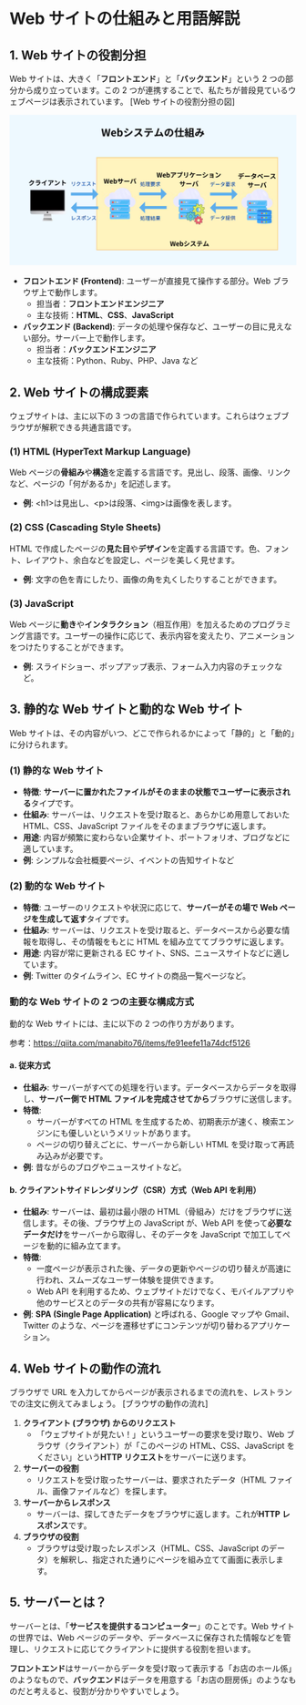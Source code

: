 # **Web サイトの仕組みと用語解説**

## **1\. Web サイトの役割分担**

Web サイトは、大きく「**フロントエンド**」と「**バックエンド**」という 2 つの部分から成り立っています。この 2 つが連携することで、私たちが普段見ているウェブページは表示されています。 \[Web サイトの役割分担の図\]

![alt text](image.png)

- **フロントエンド (Frontend)**: ユーザーが直接見て操作する部分。Web ブラウザ上で動作します。
  - 担当者：**フロントエンドエンジニア**
  - 主な技術：**HTML**、**CSS**、**JavaScript**
- **バックエンド (Backend)**: データの処理や保存など、ユーザーの目に見えない部分。サーバー上で動作します。
  - 担当者：**バックエンドエンジニア**
  - 主な技術：Python、Ruby、PHP、Java など

## **2\. Web サイトの構成要素**

ウェブサイトは、主に以下の 3 つの言語で作られています。これらはウェブブラウザが解釈できる共通言語です。

### **(1) HTML (HyperText Markup Language)**

Web ページの**骨組み**や**構造**を定義する言語です。見出し、段落、画像、リンクなど、ページの「何があるか」を記述します。

- **例**: \<h1\>は見出し、\<p\>は段落、\<img\>は画像を表します。

### **(2) CSS (Cascading Style Sheets)**

HTML で作成したページの**見た目**や**デザイン**を定義する言語です。色、フォント、レイアウト、余白などを設定し、ページを美しく見せます。

- **例**: 文字の色を青にしたり、画像の角を丸くしたりすることができます。

### **(3) JavaScript**

Web ページに**動き**や**インタラクション**（相互作用）を加えるためのプログラミング言語です。ユーザーの操作に応じて、表示内容を変えたり、アニメーションをつけたりすることができます。

- **例**: スライドショー、ポップアップ表示、フォーム入力内容のチェックなど。

## **3\. 静的な Web サイトと動的な Web サイト**

Web サイトは、その内容がいつ、どこで作られるかによって「静的」と「動的」に分けられます。

### **(1) 静的な Web サイト**

- **特徴**: **サーバーに置かれたファイルがそのままの状態でユーザーに表示される**タイプです。
- **仕組み**: サーバーは、リクエストを受け取ると、あらかじめ用意しておいた HTML、CSS、JavaScript ファイルをそのままブラウザに返します。
- **用途**: 内容が頻繁に変わらない企業サイト、ポートフォリオ、ブログなどに適しています。
- **例**: シンプルな会社概要ページ、イベントの告知サイトなど

### **(2) 動的な Web サイト**

- **特徴**: ユーザーのリクエストや状況に応じて、**サーバーがその場で Web ページを生成して返す**タイプです。
- **仕組み**: サーバーは、リクエストを受け取ると、データベースから必要な情報を取得し、その情報をもとに HTML を組み立ててブラウザに返します。
- **用途**: 内容が常に更新される EC サイト、SNS、ニュースサイトなどに適しています。
- **例**: Twitter のタイムライン、EC サイトの商品一覧ページなど。

### **動的な Web サイトの 2 つの主要な構成方式**

動的な Web サイトには、主に以下の 2 つの作り方があります。

参考：https://qiita.com/manabito76/items/fe91eefe11a74dcf5126

#### **a. 従来方式**

- **仕組み**: サーバーがすべての処理を行います。データベースからデータを取得し、**サーバー側で HTML ファイルを完成させてから**ブラウザに送信します。
- **特徴**:
  - サーバーがすべての HTML を生成するため、初期表示が速く、検索エンジンにも優しいというメリットがあります。
  - ページの切り替えごとに、サーバーから新しい HTML を受け取って再読み込みが必要です。
- **例**: 昔ながらのブログやニュースサイトなど。

#### **b. クライアントサイドレンダリング（CSR）方式（Web API を利用）**

- **仕組み**: サーバーは、最初は最小限の HTML（骨組み）だけをブラウザに送信します。その後、ブラウザ上の JavaScript が、Web API を使って**必要なデータだけ**をサーバーから取得し、そのデータを JavaScript で加工してページを動的に組み立てます。
- **特徴**:
  - 一度ページが表示された後、データの更新やページの切り替えが高速に行われ、スムーズなユーザー体験を提供できます。
  - Web API を利用するため、ウェブサイトだけでなく、モバイルアプリや他のサービスとのデータの共有が容易になります。
- **例**: **SPA (Single Page Application)** と呼ばれる、Google マップや Gmail、Twitter のような、ページを遷移せずにコンテンツが切り替わるアプリケーション。

## **4\. Web サイトの動作の流れ**

ブラウザで URL を入力してからページが表示されるまでの流れを、レストランでの注文に例えてみましょう。 \[ブラウザの動作の流れ\]

1. **クライアント (ブラウザ) からのリクエスト**
   - 「ウェブサイトが見たい！」というユーザーの要求を受け取り、Web ブラウザ（クライアント）が「このページの HTML、CSS、JavaScript をください」という**HTTP リクエスト**をサーバーに送ります。
2. **サーバーの役割**
   - リクエストを受け取ったサーバーは、要求されたデータ（HTML ファイル、画像ファイルなど）を探します。
3. **サーバーからレスポンス**
   - サーバーは、探してきたデータをブラウザに返します。これが**HTTP レスポンス**です。
4. **ブラウザの役割**
   - ブラウザは受け取ったレスポンス（HTML、CSS、JavaScript のデータ）を解釈し、指定された通りにページを組み立てて画面に表示します。

## **5\. サーバーとは？**

サーバーとは、「**サービスを提供するコンピューター**」のことです。Web サイトの世界では、Web ページのデータや、データベースに保存された情報などを管理し、リクエストに応じてクライアントに提供する役割を担います。

**フロントエンド**はサーバーからデータを受け取って表示する「お店のホール係」のようなもので、**バックエンド**はデータを用意する「お店の厨房係」のようなものだと考えると、役割が分かりやすいでしょう。
